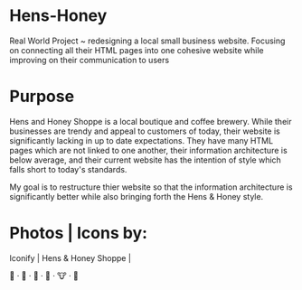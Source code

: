 # Hens-Honey

Real World Project ~ redesigning a local small business website. Focusing on connecting all their HTML pages into one cohesive website while improving on their communication to users

# Purpose

Hens and Honey Shoppe is a local boutique and coffee brewery. While their businesses are trendy and appeal to customers of today, their website is significantly lacking in up to date expectations. They have many HTML pages which are not linked to one another, their information architecture is below average, and their current website has the intention of style which falls short to today's standards.

My goal is to restructure thier website so that the information architecture is significantly better while also bringing forth the Hens & Honey style.

# Photos | Icons by:

Iconify |
Hens & Honey Shoppe |

🌺 · 🐣 · 🌷 · 🍯 · 🐮 · 🌺
